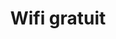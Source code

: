 ---
title: "Wifi gratuit"
description: "Demandez au comptoir l’accès à internet haut débit !"
icon: "icon.svg"
---
